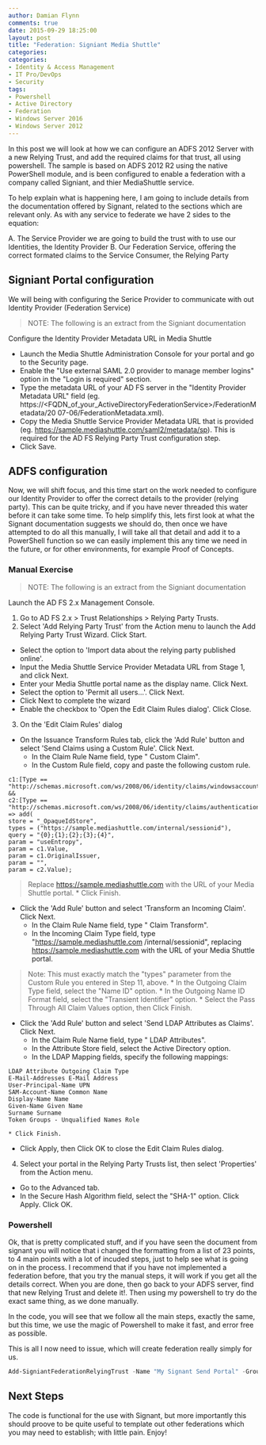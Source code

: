 ```yaml
---
author: Damian Flynn
comments: true
date: 2015-09-29 18:25:00
layout: post
title: "Federation: Signiant Media Shuttle"
categories:
categories:
- Identity & Access Management
- IT Pro/DevOps
- Security
tags:
- Powershell
- Active Directory
- Federation
- Windows Server 2016
- Windows Server 2012
---
```


In this post we will look at how we can configure an ADFS 2012 Server with a new Relying Trust, and add the required claims for that trust, all using powershell.
The sample is based on ADFS 2012 R2 using the native PowerShell module, and is been configured to enable a federation with a company called Signiant, and thier MediaShuttle service.

To help explain what is happening here, I am going to include details from the documentation offered by Signant, related to the sections which are relevant only.
As with any service to federate we have 2 sides to the equation:

A. The Service Provider we are going to build the trust with to use our Identities, the Identity Provider
B. Our Federation Service, offering the correct formated claims to the Service Consumer, the Relying Party

## Signiant Portal configuration

We will being with configuring the Serice Provider to communicate with out Identity Provider (Federation Service)

>NOTE: The following is an extract from the Signiant documentation

Configure the Identity Provider Metadata URL in Media Shuttle

* Launch the Media Shuttle Administration Console for your portal and go to the Security
page.
* Enable the "Use external SAML 2.0 provider to manage member logins" option in the
"Login is required" section.
* Type the metadata URL of your AD FS server in the "Identity Provider Metadata
URL" field (eg. https://<FQDN_of_your_ActiveDirectoryFederationService>/FederationMetadata/20
07-06/FederationMetadata.xml).
* Copy the Media Shuttle Service Provider Metadata URL that is provided (eg.
https://sample.mediashuttle.com/saml2/metadata/sp). This is required for the AD FS Relying Party Trust configuration step.
* Click Save.


## ADFS configuration

Now, we will shift focus, and this time start on the work needed to configure our Identity Provider to offer the correct details to the provider (relying party). This can be quite tricky, and if you have never threaded this water before it can take some time. To help simplify this, lets first look at what the Signant documentation suggests we should do, then once we have attempted to do all this manually, I will take all that detail and add it to a PowerShell function so we can easily implement this any time we need in the future, or for other environments, for example Proof of Concepts.

### Manual Exercise

>NOTE: The following is an extract from the Signiant documentation

Launch the AD FS 2.x Management Console.

1. Go to AD FS 2.x > Trust Relationships > Relying Party Trusts.
2. Select 'Add Relying Party Trust' from the Action menu to launch the Add Relying Party
Trust Wizard. Click Start.
  * Select the option to 'Import data about the relying party published online'.
  * Input the Media Shuttle Service Provider Metadata URL from Stage 1, and click Next.
  * Enter your Media Shuttle portal name as the display name. Click Next.
  * Select the option to 'Permit all users...'. Click Next.
  * Click Next to complete the wizard
  * Enable the checkbox to 'Open the Edit Claim Rules dialog'. Click Close.
3. On the 'Edit Claim Rules' dialog
  * On the Issuance Transform Rules tab, click the 'Add Rule' button and select 'Send
Claims using a Custom Rule'. Click Next.
    * In the Claim Rule Name field, type "<Your Media Shuttle portal name> Custom Claim".
    * In the Custom Rule field, copy and paste the following custom rule.
```
c1:[Type == "http://schemas.microsoft.com/ws/2008/06/identity/claims/windowsaccountname"] &&
c2:[Type == "http://schemas.microsoft.com/ws/2008/06/identity/claims/authenticationinstant"]
=> add(
store = "_OpaqueIdStore",
types = ("https://sample.mediashuttle.com/internal/sessionid"),
query = "{0};{1};{2};{3};{4}",
param = "useEntropy",
param = c1.Value,
param = c1.OriginalIssuer,
param = "",
param = c2.Value);
```
> Replace https://sample.mediashuttle.com with the URL of your Media Shuttle portal.
    * Click Finish.
  * Click the 'Add Rule' button and select 'Transform an Incoming Claim'. Click Next.
    * In the Claim Rule Name field, type "<Your Media Shuttle portal name> Claim
Transform".
    * In the Incoming Claim Type field, type "https://sample.mediashuttle.com
/internal/sessionid", replacing https://sample.mediashuttle.com with the URL of your
Media Shuttle portal.
> Note: This must exactly match the "types" parameter from the
Custom Rule you entered in Step 11, above.
    * In the Outgoing Claim Type field, select the "Name ID" option.
    * In the Outgoing Name ID Format field, select the "Transient Identifier" option.
    * Select the Pass Through All Claim Values option, then Click Finish.
  * Click the 'Add Rule' button and select 'Send LDAP Attributes as Claims'. Click Next.
    * In the Claim Rule Name field, type "<Your Media Shuttle portal name> LDAP
Attributes".
    * In the Attribute Store field, select the Active Directory option.
    * In the LDAP Mapping fields, specify the following mappings:
```
LDAP Attribute Outgoing Claim Type
E-Mail-Addresses E-Mail Address
User-Principal-Name UPN
SAM-Account-Name Common Name
Display-Name Name
Given-Name Given Name
Surname Surname
Token Groups - Unqualified Names Role
```
    * Click Finish.
  * Click Apply, then Click OK to close the Edit Claim Rules dialog.
4. Select your portal in the Relying Party Trusts list, then select 'Properties' from the
Action menu.
  * Go to the Advanced tab.
  * In the Secure Hash Algorithm field, select the "SHA-1" option. Click Apply. Click OK.


### Powershell

Ok, that is pretty complicated stuff, and if you have seen the document from signant you will notice that i changed the formatting from a list of 23 points, to 4 main points with a lot of incuded steps, just to help see what is going on in the process.
I recommend that if you have not implemented a federation before, that you try the manual steps, it will work if you get all the details correct.
When you are done, then go back to your ADFS server, find that new Relying Trust and delete it!. Then using my powershell to try do the exact same thing, as we done manually.

<code data-gist-id="322050495c32d9d6eac2" data-gist-file="Add-SigniantFederationRelyingTrust.ps1"></code>

In the code, you will see that we follow all the main steps, exactly the same, but this time, we use the magic of Powershell to make it fast, and error free as possible.

This is all I now need to issue, which will create federation really simply for us.

```powershell
Add-SigniantFederationRelyingTrust -Name "My Signant Send Portal" -Group "!grp Signiant Send Portal Access" -MetadataURL = "https://myportal-send.mediashuttle.com/saml2/metadata/sp"
```

## Next Steps

The code is functional for the use with Signant, but more importantly this should proove to be quite useful to template out other federations which you may need to establish; with little pain.
Enjoy!
